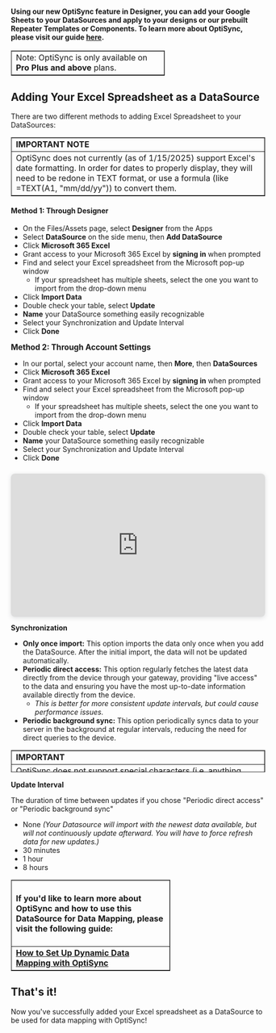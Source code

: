 <h4 id="h_01J04A469G70KG7S3M2JB4TTTG">Using our new OptiSync feature in Designer, you can add your Google Sheets to your DataSources and apply to your designs or our prebuilt Repeater Templates or Components. To learn more about OptiSync, please visit our guide <strong><a href="https://support.optisigns.com/hc/en-us/articles/29217646663187" target="_blank" rel="noopener noreferrer">here</a></strong>. </h4>
<table style="border-collapse: collapse; width: 60.4286%;" border="1">
<tbody>
<tr>
<td style="width: 100%;">Note: OptiSync is only available on <strong>Pro Plus and above</strong> plans. </td>
</tr>
</tbody>
</table>
<h2 id="h_01HZ556G18KMP7AK3MYMM8NGHB">Adding Your Excel Spreadsheet as a DataSource</h2>
<p>There are two different methods to adding Excel Spreadsheet to your DataSources:</p>
<table style="border-collapse: collapse; width: 100%;" border="1">
<tbody>
<tr>
<td class="wysiwyg-text-align-center" style="width: 100%;"><strong>IMPORTANT NOTE</strong></td>
</tr>
<tr>
<td style="width: 100%;">OptiSync does not currently (as of 1/15/2025) support Excel's date formatting. In order for dates to properly display, they will need to be redone in TEXT format, or use a formula (like =TEXT(A1, "mm/dd/yy")) to convert them.</td>
</tr>
</tbody>
</table>
<h4 id="h_01HZ324M9HF4AM3Y15VHX3M3BR"><strong>Method 1: Through Designer</strong></h4>
<ul>
<li>On the Files/Assets page, select <strong>Designer</strong> from the Apps</li>
<li>Select <strong>DataSource</strong> on the side menu, then <strong>Add DataSource</strong>
</li>
<li>Click <strong>Microsoft 365 Excel</strong>
</li>
<li>Grant access to your Microsoft 365 Excel by <strong>signing in</strong> when prompted</li>
<li>Find and select your Excel spreadsheet from the Microsoft pop-up window
<ul>
<li>If your spreadsheet has multiple sheets, select the one you want to import from the drop-down menu</li>
</ul>
</li>
<li>Click <strong>Import Data</strong>
</li>
<li>Double check your table, select <strong>Update</strong>
</li>
<li>
<strong>Name</strong> your DataSource something easily recognizable</li>
<li>Select your Synchronization and Update Interval</li>
<li>Click <strong>Done</strong>
</li>
</ul>
<p><strong style="font-size: 1.1em;">Method 2: Through Account Settings</strong></p>
<ul>
<li>In our portal, select your account name, then <strong>More</strong>, then <strong>DataSources</strong>
</li>
<li>Click <strong>Microsoft 365 Excel</strong>
</li>
<li>Grant access to your Microsoft 365 Excel by <strong>signing in</strong> when prompted</li>
<li>Find and select your Excel spreadsheet from the Microsoft pop-up window
<ul>
<li>If your spreadsheet has multiple sheets, select the one you want to import from the drop-down menu</li>
</ul>
</li>
<li>Click <strong>Import Data</strong>
</li>
<li>Double check your table, select <strong>Update</strong>
</li>
<li>
<strong>Name</strong> your DataSource something easily recognizable</li>
<li>Select your Synchronization and Update Interval</li>
<li>Click <strong>Done</strong>
</li>
</ul>
<div style="position: relative; width: 100%; height: 0; padding-top: 56.2500%; padding-bottom: 0; box-shadow: 0 2px 8px 0 rgba(63,69,81,0.16); margin-top: 1.6em; margin-bottom: 0.9em; overflow: hidden; border-radius: 8px; will-change: transform;"><iframe style="position: absolute; width: 100%; height: 100%; top: 0; left: 0; border: none; padding: 0; margin: 0;" src="https://www.canva.com/design/DAGGt-QKdIA/On0Hi4xHwkw7xNS5wy8P6Q/view?embed" allowfullscreen="allowfullscreen" allow="fullscreen">
  </iframe></div>
<p id="h_01HZ324DQH2Y0M0FFB38W2ZN4D"><span class="wysiwyg-underline"><strong>Synchronization</strong></span></p>
<ul>
<li>
<strong>Only once import:</strong> This option imports the data only once when you add the DataSource. After the initial import, the data will not be updated automatically.</li>
<li>
<strong>Periodic direct access:</strong> This option regularly fetches the latest data directly from the device through your gateway, providing "live access" to the data and ensuring you have the most up-to-date information available directly from the device.
<ul>
<li><em>This is better for more consistent update intervals, but could cause performance issues. </em></li>
</ul>
</li>
<li>
<strong>Periodic background sync:</strong> This option periodically syncs data to your server in the background at regular intervals, reducing the need for direct queries to the device.</li>
</ul>
<table style="border-collapse: collapse; width: 100%; height: 44px;" border="1">
<tbody>
<tr style="height: 22px;">
<td class="wysiwyg-text-align-center" style="width: 100%; height: 22px;"><strong>IMPORTANT</strong></td>
</tr>
<tr style="height: 22px;">
<td style="width: 100%; height: 22px;">OptiSync does not support special characters (i.e. anything outside the scope of an English-language keyboard). This will cause the system data to read as blank, and it will not show.</td>
</tr>
</tbody>
</table>
<p id="h_01HZ326QQCFT4MW7RF3JC7HTQH"><span class="wysiwyg-underline"><strong>Update Interval</strong></span></p>
<p>The duration of time between updates if you chose "Periodic direct access" or "Periodic background sync"</p>
<ul>
<li>None<em> (Your Datasource will import with the newest data available, but will not continuously update afterward. You will have to force refresh data for new updates.) </em>
</li>
<li>30 minutes</li>
<li>1 hour</li>
<li>8 hours</li>
</ul>
<table style="border-collapse: collapse; width: 62.7143%;" border="1">
<tbody>
<tr>
<td style="width: 100%;">
<h4 id="h_01HZ57NKKH32JF2ZPHCK9BY3P4">If you'd like to learn more about OptiSync and how to use this DataSource for Data Mapping, please visit the following guide:</h4>
</td>
</tr>
<tr>
<td style="width: 100%;"><strong><a href="https://support.optisigns.com/hc/en-us/articles/29217646663187" target="_blank" rel="noopener noreferrer">How to Set Up Dynamic Data Mapping with OptiSync</a></strong></td>
</tr>
</tbody>
</table>
<h2 id="h_01HZ56WM18EGT7Y5E4A4ZQ4796">That's it!</h2>
<p id="h_01HZ56Z6PCSVBME8P27C2GX7Q6">Now you've successfully added your Excel spreadsheet as a DataSource to be used for data mapping with OptiSync!</p>
<p> </p>